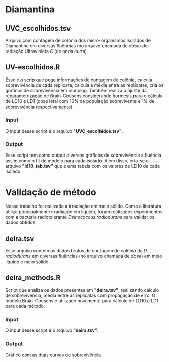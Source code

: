 # Diamantina

## UVC_escolhidos.tsv
Arquivo com contagem de colônia dos micro-organismos isolados de Diamantina em diversas fluências (no arquivo chamada de *dose*) de radiação Ultravioleta C (de onda curta).

## UV-escolhidos.R
Esse é o scrip que pega informações de contagem de colônia, calcula sobrevivência de cada replicata, calcula a média entre as replicatas, cria os gráficos de sobrevivência em monolog. Também realiza o ajuste da reparametrização de Brain-Cousens considerando hormesis para o cálculo de LD10 e LD1 (dose letal com 10% de população sobrevivente e 1% de sobrevivência respectivamente).

### Input
O input desse script é o arquivo **"UVC_escolhidos.tsv"**.
### Output
Esse script tem como output diversos gráficos de sobrevivência x fluência assim como o fit do modelo para cada isolado. Além disso, cria-se o arquivo **"ld10_tab.tsv"** que é uma tabela com os valores de LD10 de cada isolado.

# Validação de método
Nesse trabalho foi realizada a irradiação em meio sólido. Como a literatura utiliza principalmente irradiação em líquido, foram realizados experimentos com a bactéria radiotolerante *Deinococcus radiodurans* para validar os dados obtidos.

## deira.tsv
Esse arquivo contém os dados brutos de contagem de colônia da *D. radiodurans* em diversas fluências (no arquivo chamada de *dose*) em meio líquido e meio sólido.

## deira_methods.R
Script que analiza os dados presentes em **"deira.tsv"**, realizando cálculo de sobrevivência, média entre as replicatas com propagação de erro. O modelo Brain-Cousens é utilizado novamente para cálculo de LD10 e LD1 para cada método.
### Input
O input desse script é o arquivo **"deira.tsv"**.
### Output
Gráfico com as duas curvas de sobrevivência
